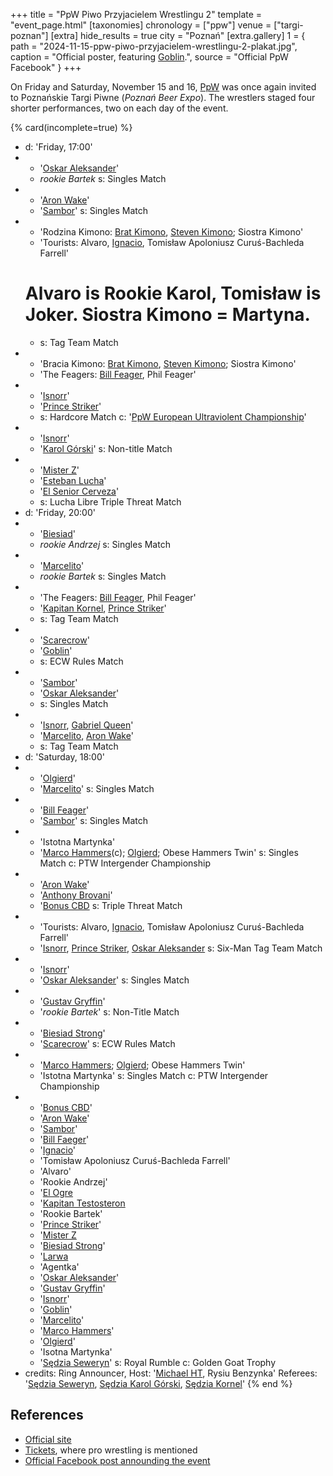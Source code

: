 +++
title = "PpW Piwo Przyjacielem Wrestlingu 2"
template = "event_page.html"
[taxonomies]
chronology = ["ppw"]
venue = ["targi-poznan"]
[extra]
hide_results = true
city = "Poznań"
[extra.gallery]
1 = { path = "2024-11-15-ppw-piwo-przyjacielem-wrestlingu-2-plakat.jpg", caption = "Official poster, featuring [Goblin](@/w/goblin.md).", source = "Official PpW Facebook" }
+++

On Friday and Saturday, November 15 and 16, [PpW](@/o/ppw.md) was once again invited to Poznańskie Targi Piwne (_Poznań Beer Expo_). The wrestlers staged four shorter performances, two on each day of the event.


{% card(incomplete=true) %}
- d: 'Friday, 17:00'
- - '[Oskar Aleksander](@/w/oskar-aleksander.md)'
  - _rookie Bartek_
    s: Singles Match
- - '[Aron Wake](@/w/aron-wake.md)'
  - '[Sambor](@/w/sambor.md)'
    s: Singles Match
- - 'Rodzina Kimono: [Brat Kimono](@/w/goblin.md), [Steven Kimono](@/w/biesiad.md); Siostra Kimono'
  - 'Tourists: Alvaro, [Ignacio](@/w/sedzia-kornel.md), Tomisław Apoloniusz Curuś-Bachleda Farrell'
  # Alvaro is Rookie Karol, Tomisław is Joker. Siostra Kimono = Martyna.
  - s: Tag Team Match
- - 'Bracia Kimono: [Brat Kimono](@/w/goblin.md), [Steven Kimono](@/w/biesiad.md); Siostra Kimono'
  - 'The Feagers: [Bill Feager](@/w/feager.md), Phil Feager'
- - '[Isnorr](@/w/isnorr.md)'
  - '[Prince Striker](@/w/royal-striker.md)'
  - s: Hardcore Match
    c: '[PpW European Ultraviolent Championship](@/c/ppw-european-ultraviolent-championship.md)'
- - '[Isnorr](@/w/isnorr.md)'
  - '[Karol Górski](@/w/sedzia-karol-gorski.md)'
    s: Non-title Match
- - '[Mister Z](@/w/mister-z.md)'
  - '[Esteban Lucha](@/w/biesiad.md)'
  - '[El Senior Cerveza](@/w/goblin.md)'
  - s: Lucha Libre Triple Threat Match
- d: 'Friday, 20:00'
- - '[Biesiad](@/w/biesiad.md)'
  - _rookie Andrzej_
    s: Singles Match
- - '[Marcelito](@/w/marcelito.md)'
  - _rookie Bartek_
    s: Singles Match
- - 'The Feagers: [Bill Feager](@/w/feager.md), Phil Feager'
  - '[Kapitan Kornel](@/w/sedzia-kornel.md), [Prince Striker](@/w/royal-striker.md)'
  - s: Tag Team Match
- - '[Scarecrow](@/w/mister-z.md)'
  - '[Goblin](@/w/goblin.md)'
  - s: ECW Rules Match
- - '[Sambor](@/w/sambor.md)'
  - '[Oskar Aleksander](@/w/oskar-aleksander.md)'
  - s: Singles Match
- - '[Isnorr](@/w/isnorr.md), [Gabriel Queen](@/w/gabriel-queen.md)'
  - '[Marcelito](@/w/marcelito.md), [Aron Wake](@/w/aron-wake.md)'
  - s: Tag Team Match
- d: 'Saturday, 18:00'
- - '[Olgierd](@/w/olgierd.md)'
  - '[Marcelito](@/w/marcelito.md)'
    s: Singles Match
- - '[Bill Feager](@/w/feager.md)'
  - '[Sambor](@/w/sambor.md)'
    s: Singles Match
- - 'Istotna Martynka'
  - '[Marco Hammers](@/w/marco-hammers.md)(c); [Olgierd](@/w/olgierd.md); Obese Hammers Twin'
    s: Singles Match
    c: PTW Intergender Championship
- - '[Aron Wake](@/w/aron-wake.md)'
  - '[Anthony Brovani](@/w/goblin.md)'
  - '[Bonus CBD](@/w/gabriel-queen.md)
    s: Triple Threat Match
- - 'Tourists: Alvaro, [Ignacio](@/w/sedzia-kornel.md), Tomisław Apoloniusz Curuś-Bachleda Farrell'
  - '[Isnorr](@/w/isnorr.md), [Prince Striker](@/w/royal-striker.md), [Oskar Aleksander](@/w/oskar-aleksander.md)
    s: Six-Man Tag Team Match
- - '[Isnorr](@/w/isnorr.md)'
  - '[Oskar Aleksander](@/w/oskar-aleksander.md)'
    s: Singles Match
- - '[Gustav Gryffin](@/w/gustav-gryffin.md)'
  - '_rookie Bartek_'
    s: Non-Title Match
- - '[Biesiad Strong](@/w/biesiad.md)'
  - '[Scarecrow](@/w/mister-z.md)'
    s: ECW Rules Match
- - '[Marco Hammers](@/w/marco-hammers.md); [Olgierd](@/w/olgierd.md); Obese Hammers Twin'
  - 'Istotna Martynka'
    s: Singles Match
    c: PTW Intergender Championship
- - '[Bonus CBD](@/w/gabriel-queen.md)'
  - '[Aron Wake](@/w/aron-wake.md)'
  - '[Sambor](@/w/sambor.md)'
  - '[Bill Faeger]((@/w/feager.md))'
  - '[Ignacio](@/w/sedzia-kornel.md)'
  - 'Tomisław Apoloniusz Curuś-Bachleda Farrell'
  - 'Alvaro'
  - 'Rookie Andrzej'
  - '[El Ogre](@/w/el-ogre.md)
  - '[Kapitan Testosteron](@/w/marco-hammers.md)
  - 'Rookie Bartek'
  - '[Prince Striker](@/w/royal-striker.md)'
  - '[Mister Z](@/w/mister-z.md)
  - '[Biesiad Strong](@/w/biesiad.md)'
  - '[Larwa](@/w/goblin.md)
  - 'Agentka'
  - '[Oskar Aleksander](@/w/oskar-aleksander.md)'
  - '[Gustav Gryffin](@/w/gustav-gryffin.md)'
  - '[Isnorr](@/w/isnorr.md)'
  - '[Goblin](@/w/goblin.md)'
  - '[Marcelito](@/w/marcelito.md)'
  - '[Marco Hammers](@/w/marco-hammers.md)'
  - '[Olgierd](@/w/olgierd.md)'
  - 'Isotna Martynka'
  - '[Sędzia Seweryn](@/w/sedzia-seweryn.md)'
  s: Royal Rumble
  c: Golden Goat Trophy
- credits:
    Ring Announcer, Host: '[Michael HT](@/w/michael-ht.md), Rysiu Benzynka'
    Referees: '[Sędzia Seweryn](@/w/sedzia-seweryn.md), [Sędzia Karol Górski](@/w/sedzia-karol-gorski.md), [Sędzia Kornel](@/w/sedzia-kornel.md)'
{% end %}

## References

* [Official site](https://targipiwne.pl/)
* [Tickets](https://sklep.targowo.com/targi-piwne/), where pro wrestling is mentioned
* [Official Facebook post announding the event](https://www.facebook.com/OficjalnePPW/posts/pfbid02enHaiiLSDJbPT47DiuCoiEMuwk4TCxGqtfHsGLC7T46xaE4d9rg6ssipBKLivMWnl)

